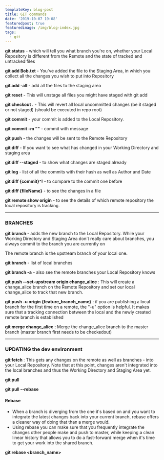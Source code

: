 ```yaml
---
templateKey: blog-post
title: GIT commands
date: '2019-10-07 19:08'
featuredpost: true
featuredimage: /img/blog-index.jpg
tags:
  - git
---
```

**git status** -  which will tell you what branch you're on, whether your Local Repository is different from the Remote and the state of tracked and untracked files

**git add Bob.txt** - You've added the file to the Staging Area, in which you collect all the changes you wish to put into Repository

**git add -all** - add all the files to the staging area

**git reset** - This will unstage all files you might have staged with git add

**git checkout .** - This will revert all local uncommitted changes (be it staged or not staged) (should be executed in repo root)

**git commit** - your commit is added to the Local Repository.

**git commit -m ""** - commit with message

**git push**  -  the changes will be sent to the Remote Repository

**git diff** - If you want to see what has changed in your Working Directory and staging area

**git diff --staged** - to show what changes are staged already 

**git log** - list of all the commits with their hash as well as Author and Date

**git diff {commit}^!** - to compare to the commit one before

**git diff {fileName}** - to see the changes in a file

**git remote show origin** - to see the details of which remote repository the local repository is tracking.
- - -

### BRANCHES

**git branch <branch name>** - adds the new branch to the Local Repository.
While your Working Directory and Staging Area don't really care about branches, you always commit to the branch you are currently on

The remote branch is the upstream branch of your local one.

**git branch** - list of local branches

**git branch -a** - also see the remote branches your Local Repository knows

**git push --set-upstream origin change_alice** : This will create a change_alice branch on the Remote Repository and set our local change_alice to track that new branch.

**git push -u origin {feature_branch_name}** : if you are publishing a local branch for the first time on a remote, the "-u" option is helpful. It makes sure that a tracking connection between the local and the newly created remote branch is established

**git merge change_alice** : Merge the change_alice branch to the master branch (master branch first needs to be checkedout)

- - -

### UPDATING the dev environment

**git fetch** : This gets any changes on the remote as well as branches - into your Local Repository.
Note that at this point, changes aren't integrated into the local branches and thus the Working Directory and Staging Area yet.

**git pull**


**git pull --rebase**


#### Rebase

* When a branch is diverging from the one it's based on and you want to integrate the latest changes back into your current branch, rebase offers a cleaner way of doing that than a merge would.
* Using rebase you can make sure that you frequently integrate the changes other people make and push to master, while keeping a clean linear history that allows you to do a fast-forward merge when it's time to get your work into the shared branch.
  	

**git rebase <branch_name>**
